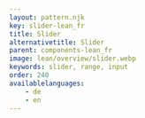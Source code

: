 ```yaml
---
layout: pattern.njk
key: slider-lean_fr
title: Slider
alternativetitle: Slider
parent: components-lean_fr
image: lean/overview/slider.webp
keywords: slider, range, input
order: 240
availablelanguages: 
    - de
    - en
---
```

